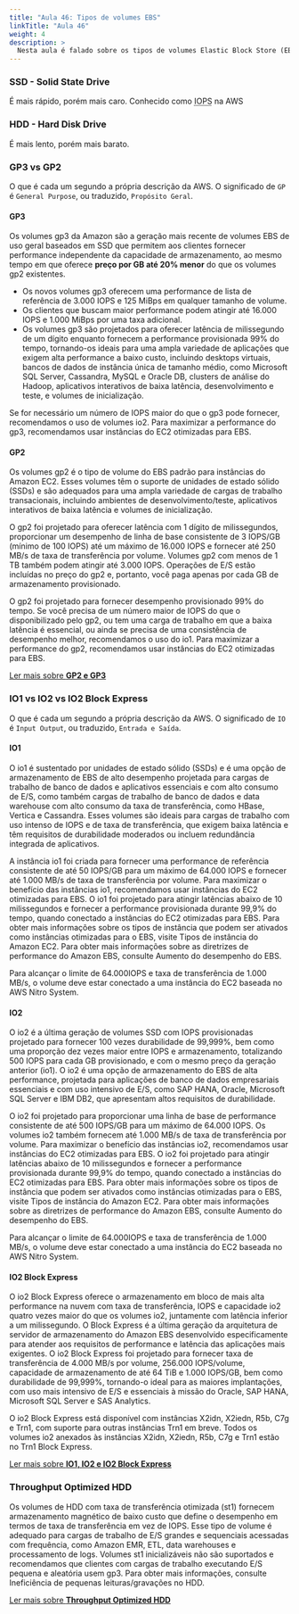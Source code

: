 ```yaml
---
title: "Aula 46: Tipos de volumes EBS"
linkTitle: "Aula 46"
weight: 4
description: >
  Nesta aula é falado sobre os tipos de volumes Elastic Block Store (EBS)
---
```


### **SSD - Solid State Drive**

É mais rápido, porém mais caro. Conhecido como <abbr title="Input Output per second" data-toggle="tooltip" data-placement="top">IOPS</abbr> na AWS
### **HDD - Hard Disk Drive**

É mais lento, porém mais barato.

### **GP3 vs GP2**
O que é cada um segundo a própria descrição da AWS. O significado de `GP` é `General Purpose`, ou traduzido, `Propósito Geral`.
#### **GP3**

Os volumes gp3 da Amazon são a geração mais recente de volumes EBS de uso geral baseados em SSD que permitem aos clientes fornecer performance independente da capacidade de armazenamento, ao mesmo tempo em que oferece **preço por GB até 20% menor** do que os volumes gp2 existentes.

- Os novos volumes gp3 oferecem uma performance de lista de referência de 3.000 IOPS e 125 MiBps em qualquer tamanho de volume.
- Os clientes que buscam maior performance podem atingir até 16.000 IOPS e 1.000 MiBps por uma taxa adicional.
- Os volumes gp3 são projetados para oferecer latência de milissegundo de um dígito enquanto fornecem a performance provisionada 99% do tempo, tornando-os ideais para uma ampla variedade de aplicações que exigem alta performance a baixo custo, incluindo desktops virtuais, bancos de dados de instância única de tamanho médio, como Microsoft SQL Server, Cassandra, MySQL e Oracle DB, clusters de análise do Hadoop, aplicativos interativos de baixa latência, desenvolvimento e teste, e volumes de inicialização.

Se for necessário um número de IOPS maior do que o gp3 pode fornecer, recomendamos o uso de volumes io2. Para maximizar a performance do gp3, recomendamos usar instâncias do EC2 otimizadas para EBS.

#### **GP2**

Os volumes gp2 é o tipo de volume do EBS padrão para instâncias do Amazon EC2. Esses volumes têm o suporte de unidades de estado sólido (SSDs) e são adequados para uma ampla variedade de cargas de trabalho transacionais, incluindo ambientes de desenvolvimento/teste, aplicativos interativos de baixa latência e volumes de inicialização.

O gp2 foi projetado para oferecer latência com 1 dígito de milissegundos, proporcionar um desempenho de linha de base consistente de 3 IOPS/GB (mínimo de 100 IOPS) até um máximo de 16.000 IOPS e fornecer até 250 MB/s de taxa de transferência por volume. Volumes gp2 com menos de 1 TB também podem atingir até 3.000 IOPS. Operações de E/S estão incluídas no preço do gp2 e, portanto, você paga apenas por cada GB de armazenamento provisionado.

O gp2 foi projetado para fornecer desempenho provisionado 99% do tempo. Se você precisa de um número maior de IOPS do que o disponibilizado pelo gp2, ou tem uma carga de trabalho em que a baixa latência é essencial, ou ainda se precisa de uma consistência de desempenho melhor, recomendamos o uso do io1. Para maximizar a performance do gp2, recomendamos usar instâncias do EC2 otimizadas para EBS.

<a href="https://aws.amazon.com/pt/ebs/general-purpose/?nc1=h_ls" class="btn btn-labeled btn-secondary" target="_blank">
  <span class="btn-label">Ler mais sobre <b>GP2 e GP3</b></span>
  <i class="icon fas fa-external-link-alt"></i>
</a>

### **IO1 vs IO2 vs IO2 Block Express**
O que é cada um segundo a própria descrição da AWS. O significado de `IO` é `Input Output`, ou traduzido, `Entrada e Saída`.

#### **IO1**

O io1 é sustentado por unidades de estado sólido (SSDs) e é uma opção de armazenamento de EBS de alto desempenho projetada para cargas de trabalho de banco de dados e aplicativos essenciais e com alto consumo de E/S, como também cargas de trabalho de banco de dados e data warehouse com alto consumo da taxa de transferência, como HBase, Vertica e Cassandra. Esses volumes são ideais para cargas de trabalho com uso intenso de IOPS e de taxa de transferência, que exigem baixa latência e têm requisitos de durabilidade moderados ou incluem redundância integrada de aplicativos.

A instância io1 foi criada para fornecer uma performance de referência consistente de até 50 IOPS/GB para um máximo de 64.000 IOPS e fornecer até 1.000 MB/s de taxa de transferência por volume. Para maximizar o benefício das instâncias io1, recomendamos usar instâncias do EC2 otimizadas para EBS. O io1 foi projetado para atingir latências abaixo de 10 milissegundos e fornecer a performance provisionada durante 99,9% do tempo, quando conectado a instâncias do EC2 otimizadas para EBS. Para obter mais informações sobre os tipos de instância que podem ser ativados como instâncias otimizadas para o EBS, visite Tipos de instância do Amazon EC2. Para obter mais informações sobre as diretrizes de performance do Amazon EBS, consulte Aumento do desempenho do EBS.

Para alcançar o limite de 64.000IOPS e taxa de transferência de 1.000 MB/s, o volume deve estar conectado a uma instância do EC2 baseada no AWS Nitro System.

#### **IO2**

O io2 é a última geração de volumes SSD com IOPS provisionadas projetado para fornecer 100 vezes durabilidade de 99,999%, bem como uma proporção dez vezes maior entre IOPS e armazenamento, totalizando 500 IOPS para cada GB provisionado, e com o mesmo preço da geração anterior (io1). O io2 é uma opção de armazenamento do EBS de alta performance, projetada para aplicações de banco de dados empresariais essenciais e com uso intensivo de E/S, como SAP HANA, Oracle, Microsoft SQL Server e IBM DB2, que apresentam altos requisitos de durabilidade.

O io2 foi projetado para proporcionar uma linha de base de performance consistente de até 500 IOPS/GB para um máximo de 64.000 IOPS. Os volumes io2 também fornecem até 1.000 MB/s de taxa de transferência por volume. Para maximizar o benefício das instâncias io2, recomendamos usar instâncias do EC2 otimizadas para EBS. O io2 foi projetado para atingir latências abaixo de 10 milissegundos e fornecer a performance provisionada durante 99,9% do tempo, quando conectado a instâncias do EC2 otimizadas para EBS. Para obter mais informações sobre os tipos de instância que podem ser ativados como instâncias otimizadas para o EBS, visite Tipos de instância do Amazon EC2. Para obter mais informações sobre as diretrizes de performance do Amazon EBS, consulte Aumento do desempenho do EBS.

Para alcançar o limite de 64.000IOPS e taxa de transferência de 1.000 MB/s, o volume deve estar conectado a uma instância do EC2 baseada no AWS Nitro System.

#### **IO2 Block Express**

O io2 Block Express oferece o armazenamento em bloco de mais alta performance na nuvem com taxa de transferência, IOPS e capacidade io2 quatro vezes maior do que os volumes io2, juntamente com latência inferior a um milissegundo. O Block Express é a última geração da arquitetura de servidor de armazenamento do Amazon EBS desenvolvido especificamente para atender aos requisitos de performance e latência das aplicações mais exigentes. O io2 Block Express foi projetado para fornecer taxa de transferência de 4.000 MB/s por volume, 256.000 IOPS/volume, capacidade de armazenamento de até 64 TiB e 1.000 IOPS/GB, bem como durabilidade de 99,999%, tornando-o ideal para as maiores implantações, com uso mais intensivo de E/S e essenciais à missão do Oracle, SAP HANA, Microsoft SQL Server e SAS Analytics.

O io2 Block Express está disponível com instâncias X2idn, X2iedn, R5b, C7g e Trn1, com suporte para outras instâncias Trn1 em breve. Todos os volumes io2 anexados às instâncias X2idn, X2iedn, R5b, C7g e Trn1 estão no Trn1 Block Express.

<a href="https://aws.amazon.com/pt/ebs/provisioned-iops/?nc1=h_ls" class="btn btn-labeled btn-secondary" target="_blank">
  <span class="btn-label">Ler mais sobre <b>IO1, IO2 e IO2 Block Express</b></span>
  <i class="icon fas fa-external-link-alt"></i>
</a>

### **Throughput Optimized HDD**

Os volumes de HDD com taxa de transferência otimizada (st1) fornecem armazenamento magnético de baixo custo que define o desempenho em termos de taxa de transferência em vez de IOPS. Esse tipo de volume é adequado para cargas de trabalho de E/S grandes e sequenciais acessadas com frequência, como Amazon EMR, ETL, data warehouses e processamento de logs. Volumes st1 inicializáveis não são suportados e recomendamos que clientes com cargas de trabalho executando E/S pequena e aleatória usem gp3. Para obter mais informações, consulte Ineficiência de pequenas leituras/gravações no HDD.

<a href="https://aws.amazon.com/pt/ebs/throughput-optimized/" class="btn btn-labeled btn-secondary" target="_blank">
  <span class="btn-label">Ler mais sobre <b>Throughput Optimized HDD</b></span>
  <i class="icon fas fa-external-link-alt"></i>
</a>
